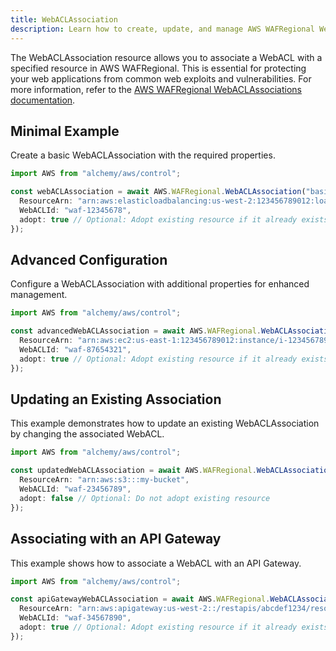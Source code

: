 ```yaml
---
title: WebACLAssociation
description: Learn how to create, update, and manage AWS WAFRegional WebACLAssociations using Alchemy Cloud Control.
---
```


The WebACLAssociation resource allows you to associate a WebACL with a specified resource in AWS WAFRegional. This is essential for protecting your web applications from common web exploits and vulnerabilities. For more information, refer to the [AWS WAFRegional WebACLAssociations documentation](https://docs.aws.amazon.com/wafregional/latest/userguide/).

## Minimal Example

Create a basic WebACLAssociation with the required properties.

```ts
import AWS from "alchemy/aws/control";

const webACLAssociation = await AWS.WAFRegional.WebACLAssociation("basicWebACLAssociation", {
  ResourceArn: "arn:aws:elasticloadbalancing:us-west-2:123456789012:loadbalancer/app/my-load-balancer/50dc6c495c0c9188",
  WebACLId: "waf-12345678",
  adopt: true // Optional: Adopt existing resource if it already exists
});
```

## Advanced Configuration

Configure a WebACLAssociation with additional properties for enhanced management.

```ts
import AWS from "alchemy/aws/control";

const advancedWebACLAssociation = await AWS.WAFRegional.WebACLAssociation("advancedWebACLAssociation", {
  ResourceArn: "arn:aws:ec2:us-east-1:123456789012:instance/i-1234567890abcdef0",
  WebACLId: "waf-87654321",
  adopt: true // Optional: Adopt existing resource if it already exists
});
```

## Updating an Existing Association

This example demonstrates how to update an existing WebACLAssociation by changing the associated WebACL.

```ts
import AWS from "alchemy/aws/control";

const updatedWebACLAssociation = await AWS.WAFRegional.WebACLAssociation("updateWebACLAssociation", {
  ResourceArn: "arn:aws:s3:::my-bucket",
  WebACLId: "waf-23456789",
  adopt: false // Optional: Do not adopt existing resource
});
```

## Associating with an API Gateway

This example shows how to associate a WebACL with an API Gateway.

```ts
import AWS from "alchemy/aws/control";

const apiGatewayWebACLAssociation = await AWS.WAFRegional.WebACLAssociation("apiGatewayWebACLAssociation", {
  ResourceArn: "arn:aws:apigateway:us-west-2::/restapis/abcdef1234/resources/xyz",
  WebACLId: "waf-34567890",
  adopt: true // Optional: Adopt existing resource if it already exists
});
```